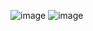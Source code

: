 ![image](https://user-images.githubusercontent.com/57319180/148647657-85b19223-fb5f-4a8f-8110-97337d65fd21.png)
![image](https://user-images.githubusercontent.com/57319180/148647661-dbecd947-0883-42f5-be5f-6fe33367243f.png)
